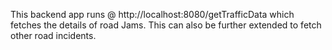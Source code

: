 This backend app runs @ http://localhost:8080/getTrafficData which fetches the details of road Jams.
This can also be further extended to fetch other road incidents.
